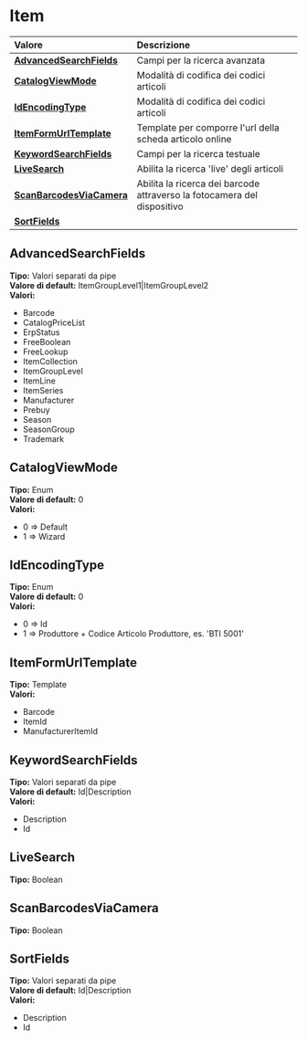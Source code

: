 # Item

| Valore | Descrizione |
| :--- | :--- |
| [**AdvancedSearchFields**](item.md#advancedsearchfields) | Campi per la ricerca avanzata |
| [**CatalogViewMode**](item.md#catalogviewmode) | Modalità di codifica dei codici articoli |
| [**IdEncodingType**](item.md#idencodingtype) | Modalità di codifica dei codici articoli |
| [**ItemFormUrlTemplate**](item.md#itemformurltemplate) | Template per comporre l'url della scheda articolo online |
| [**KeywordSearchFields**](item.md#keywordsearchfields) | Campi per la ricerca testuale |
| [**LiveSearch**](item.md#livesearch) | Abilita la ricerca 'live' degli articoli |
| [**ScanBarcodesViaCamera**](item.md#scanbarcodesviacamera) | Abilita la ricerca dei barcode attraverso la fotocamera del dispositivo |
| [**SortFields**](item.md#sortfields) |  |

## AdvancedSearchFields

**Tipo:** Valori separati da pipe  
**Valore di default:** ItemGroupLevel1\|ItemGroupLevel2  
**Valori:**

* Barcode
* CatalogPriceList
* ErpStatus
* FreeBoolean
* FreeLookup
* ItemCollection
* ItemGroupLevel
* ItemLine
* ItemSeries
* Manufacturer
* Prebuy
* Season
* SeasonGroup
* Trademark

## CatalogViewMode

**Tipo:** Enum  
**Valore di default:** 0  
**Valori:**

* 0 =&gt; Default
* 1 =&gt; Wizard

## IdEncodingType

**Tipo:** Enum  
**Valore di default:** 0  
**Valori:**

* 0 =&gt; Id
* 1 =&gt; Produttore + Codice Articolo Produttore, es. 'BTI 5001'

## ItemFormUrlTemplate

**Tipo:** Template  
**Valori:**

* Barcode
* ItemId
* ManufacturerItemId

## KeywordSearchFields

**Tipo:** Valori separati da pipe  
**Valore di default:** Id\|Description  
**Valori:**

* Description
* Id

## LiveSearch

**Tipo:** Boolean

## ScanBarcodesViaCamera

**Tipo:** Boolean

## SortFields

**Tipo:** Valori separati da pipe  
**Valore di default:** Id\|Description  
**Valori:**

* Description
* Id
